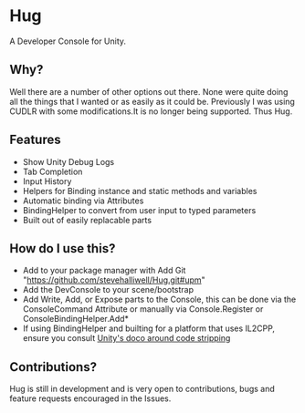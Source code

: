 # Hug
A Developer Console for Unity. 

## Why?
Well there are a number of other options out there. None were quite doing all the things that I wanted or as easily as it could be. Previously I was using CUDLR with some modifications.It is no longer being supported. Thus Hug.

## Features
- Show Unity Debug Logs
- Tab Completion
- Input History
- Helpers for Binding instance and static methods and variables
- Automatic binding via Attributes
- BindingHelper to convert from user input to typed parameters
- Built out of easily replacable parts

How do I use this?
---
- Add to your package manager with Add Git "https://github.com/stevehalliwell/Hug.git#upm"
- Add the DevConsole to your scene/bootstrap
- Add Write, Add, or Expose parts to the Console, this can be done via the ConsoleCommand Attribute or manually via Console.Register or ConsoleBindingHelper.Add*
- If using BindingHelper and builting for a platform that uses IL2CPP, ensure you consult [Unity's doco around code stripping](https://docs.unity3d.com/Manual/ManagedCodeStripping.html)

Contributions?
---
Hug is still in development and is very open to contributions, bugs and feature requests encouraged in the Issues.
